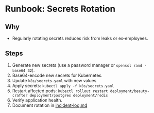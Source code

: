 # Runbook: Secrets Rotation

## Why
- Regularly rotating secrets reduces risk from leaks or ex-employees.

## Steps
1. Generate new secrets (use a password manager or `openssl rand -base64 32`).
2. Base64-encode new secrets for Kubernetes.
3. Update `k8s/secrets.yaml` with new values.
4. Apply secrets: `kubectl apply -f k8s/secrets.yaml`
5. Restart affected pods: `kubectl rollout restart deployment/beauty-crafter deployment/postgres deployment/redis`
6. Verify application health.
7. Document rotation in [incident-log.md](../incident-log.md)
